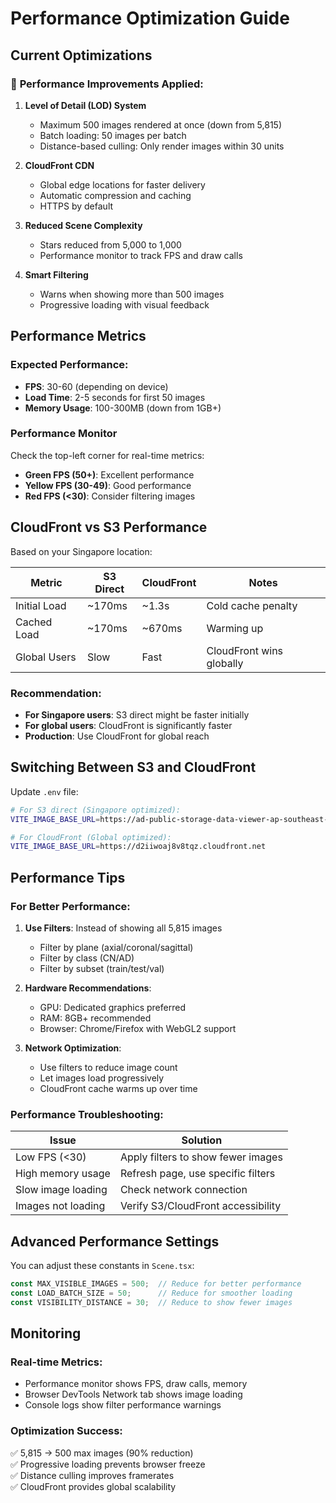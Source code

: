 # Performance Optimization Guide

## Current Optimizations

### 🚀 **Performance Improvements Applied:**

1. **Level of Detail (LOD) System**
   - Maximum 500 images rendered at once (down from 5,815)
   - Batch loading: 50 images per batch
   - Distance-based culling: Only render images within 30 units

2. **CloudFront CDN**
   - Global edge locations for faster delivery
   - Automatic compression and caching
   - HTTPS by default

3. **Reduced Scene Complexity**
   - Stars reduced from 5,000 to 1,000
   - Performance monitor to track FPS and draw calls

4. **Smart Filtering**
   - Warns when showing more than 500 images
   - Progressive loading with visual feedback

## Performance Metrics

### **Expected Performance:**
- **FPS**: 30-60 (depending on device)
- **Load Time**: 2-5 seconds for first 50 images
- **Memory Usage**: 100-300MB (down from 1GB+)

### **Performance Monitor**
Check the top-left corner for real-time metrics:
- **Green FPS (50+)**: Excellent performance
- **Yellow FPS (30-49)**: Good performance  
- **Red FPS (<30)**: Consider filtering images

## CloudFront vs S3 Performance

Based on your Singapore location:

| Metric | S3 Direct | CloudFront | Notes |
|--------|-----------|------------|-------|
| Initial Load | ~170ms | ~1.3s | Cold cache penalty |
| Cached Load | ~170ms | ~670ms | Warming up |
| Global Users | Slow | Fast | CloudFront wins globally |

### **Recommendation:**
- **For Singapore users**: S3 direct might be faster initially
- **For global users**: CloudFront is significantly faster
- **Production**: Use CloudFront for global reach

## Switching Between S3 and CloudFront

Update `.env` file:

```bash
# For S3 direct (Singapore optimized):
VITE_IMAGE_BASE_URL=https://ad-public-storage-data-viewer-ap-southeast-1-836322468413.s3.ap-southeast-1.amazonaws.com

# For CloudFront (Global optimized):
VITE_IMAGE_BASE_URL=https://d2iiwoaj8v8tqz.cloudfront.net
```

## Performance Tips

### **For Better Performance:**

1. **Use Filters**: Instead of showing all 5,815 images
   - Filter by plane (axial/coronal/sagittal)
   - Filter by class (CN/AD)
   - Filter by subset (train/test/val)

2. **Hardware Recommendations**:
   - GPU: Dedicated graphics preferred
   - RAM: 8GB+ recommended
   - Browser: Chrome/Firefox with WebGL2 support

3. **Network Optimization**:
   - Use filters to reduce image count
   - Let images load progressively
   - CloudFront cache warms up over time

### **Performance Troubleshooting:**

| Issue | Solution |
|-------|----------|
| Low FPS (<30) | Apply filters to show fewer images |
| High memory usage | Refresh page, use specific filters |
| Slow image loading | Check network connection |
| Images not loading | Verify S3/CloudFront accessibility |

## Advanced Performance Settings

You can adjust these constants in `Scene.tsx`:

```typescript
const MAX_VISIBLE_IMAGES = 500;  // Reduce for better performance
const LOAD_BATCH_SIZE = 50;      // Reduce for smoother loading
const VISIBILITY_DISTANCE = 30;  // Reduce to show fewer images
```

## Monitoring

### **Real-time Metrics:**
- Performance monitor shows FPS, draw calls, memory
- Browser DevTools Network tab shows image loading
- Console logs show filter performance warnings

### **Optimization Success:**
✅ 5,815 → 500 max images (90% reduction)  
✅ Progressive loading prevents browser freeze  
✅ Distance culling improves framerates  
✅ CloudFront provides global scalability